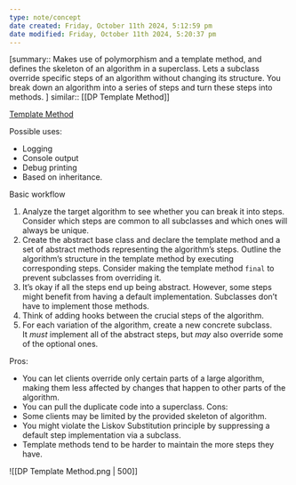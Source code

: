 ```yaml
---
type: note/concept
date created: Friday, October 11th 2024, 5:12:59 pm
date modified: Friday, October 11th 2024, 5:20:37 pm
---
```

[summary:: Makes use of polymorphism and a template method, and defines the skeleton of an algorithm in a superclass. Lets a subclass override specific steps of an algorithm without changing its structure. You break down an algorithm into a series of steps and turn these steps into methods. ]
similar:: [[DP Template Method]]

[Template Method](https://refactoring.guru/design-patterns/template-method)

Possible uses:
- Logging
- Console output
- Debug printing
- Based on inheritance.

Basic workflow
1. Analyze the target algorithm to see whether you can break it into steps. Consider which steps are common to all subclasses and which ones will always be unique.
2. Create the abstract base class and declare the template method and a set of abstract methods representing the algorithm’s steps. Outline the algorithm’s structure in the template method by executing corresponding steps. Consider making the template method `final` to prevent subclasses from overriding it.
3. It’s okay if all the steps end up being abstract. However, some steps might benefit from having a default implementation. Subclasses don’t have to implement those methods.
4. Think of adding hooks between the crucial steps of the algorithm.
5. For each variation of the algorithm, create a new concrete subclass. It _must_ implement all of the abstract steps, but _may_ also override some of the optional ones.

Pros:
- You can let clients override only certain parts of a large algorithm, making them less affected by changes that happen to other parts of the algorithm. 
- You can pull the duplicate code into a superclass.
Cons:
- Some clients may be limited by the provided skeleton of algorithm. 
- You might violate the Liskov Substitution principle by suppressing a default step implementation via a subclass.
- Template methods tend to be harder to maintain the more steps they have. 


![[DP Template Method.png | 500]]